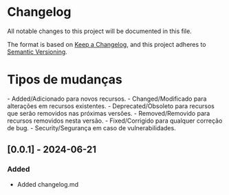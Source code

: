 # Changelog

All notable changes to this project will be documented in this file.

The format is based on [Keep a Changelog](https://keepachangelog.com/en/1.1.0/),
and this project adheres to [Semantic Versioning](https://semver.org/spec/v2.0.0.html).

<h1>Tipos de mudanças</h1>
- Added/Adicionado para novos recursos.
- Changed/Modificado para alterações em recursos existentes.
- Deprecated/Obsoleto para recursos que serão removidos nas próximas versões.
- Removed/Removido para recursos removidos nesta versão.
- Fixed/Corrigido para qualquer correção de bug.
- Security/Segurança em caso de vulnerabilidades.

## [0.0.1] - 2024-06-21
### Added
- Added changelog.md

